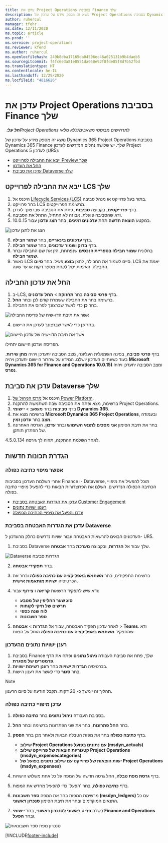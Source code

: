 ```yaml
---
title: עדכן את Project Operations בסביבת Finance שלך
description: נושא זה מספק מידע על עדכון של Project Operations בסביבת Dynamics 365 Finance שלך.
author: ruhercul
manager: tfehr
ms.date: 12/11/2020
ms.topic: article
ms.prod: ''
ms.service: project-operations
ms.reviewer: kfend
ms.author: ruhercul
ms.openlocfilehash: 249b8dba17165da04596ec46a625131b9b4daeb5
ms.sourcegitcommit: f4fc6e3a81e8551da050e92f8fde85f8d7b52fbd
ms.translationtype: HT
ms.contentlocale: he-IL
ms.lasthandoff: 12/29/2020
ms.locfileid: "4816626"
---
```

# <a name="update-project-operations-in-your-finance-environment"></a>עדכן את Project Operations בסביבת Finance שלך

_**חל על:** ‏Project Operations לתרחישים מבוססי משאבים/ללא מלאי_


נושא זה מספק מידע על עדכון של Dynamics 365 Project Operations בסביבת Dynamics 365 Finance שלך. יש שלושה נהלים הנדרשים לעדכון Project Operations לעדכון 5 (UR5):

- [ייבא את החבילה לפרוייקט Preview שלך](#import)
- [החל את העדכון](#apply)
- [עדכן את סביבת Dataverse שלך](#update)

## <a name="import-the-package-into-your-lcs-project"></a><a name="import"></a>ייבא את החבילה לפרוייקט LCS שלך

1. היכנס אל [Lifecycle Services ‏(LCS)](https://lcs.dynamics.com/) בתור בעל פרוייקט או מנהל סביבה.
2. בחר פרוייקט LCS מרשימת הפרוייקטים.
3. בדף **פרוייקטים**, בקבוצה **סביבות**, פתח את הסביבה שברצונך לעדכן.
4. ודא שהסביבה פועלת. אם זה לא התחיל, התחל את הסביבה.
5. במקטע **הוצאה חדשה** תחת **עדכונים זמינים**, בחר **הצג עדכון** עבור 10.0.15.

![הצג את לחצן עדכון](media/view-update.png)

6. בדף **עדכונים בינאריים**, בחר **שמור חבילה**.
7. בדף **בדוק ושמור עדכונים**, בחר **שמור חבילה**.
8. בחלונית **שמור חבילה בספריית הנכסים** שנפתחת, הזן את שם החבילה ובחר **שמור חבילה**.
9. כאשר LCS סיים לשמור את החבילה, לחצן **בוצע** פעיל. בחר **סיום**. LCS יאמת את החבילה. האימות יכול לקחת מספר דקות או עד שעה.


## <a name="apply-the-package-update"></a><a name="apply"></a>החל את עדכון החבילה

1. ב-LCS, בדף **פרטי סביבה** בחר **תחזוקה** > **החל עדכונים**.
2. ברשימה בחר את החבילה ששמרת קודם לכן ובחר **החל**.
3. בחר **כן** כדי לאשר שברצונך לפרוס את החבילה.

![אשר את תיבת הדו-שיח של פריסת החבילה](media/confirm-package-deployment.png)

4. בחר **כן** כדי לאשר שברצונך לעדכן את היישום.

![אשר את תיבת הדו-שיח של עדכון היישום](media/confirm-application-update.png)

הפריסה ועדכון היישום יתחילו. 

בדף **פרטי סביבה**, בפינה השמאלית העליונה, מצב הסביבה יתעדכן ויהיה **מתן שירות**. בעוד כשעתיים העדכון יושלם. המידע על שחרור היישום יתעדכן ויהיה **Microsoft Dynamics 365 for Finance and Operations 10.0.15)** ומצב הסביבה יתעדכן ויהיה **נפרס**.


## <a name="update-your-dataverse-environment"></a><a name="update">עדכן את</a> סביבת Dataverse שלך

1. היכנס אל [מרכז הניהול של Power Platform](https://admin.powerplatform.com/).
2. ברשימה, מצא ופתח את הסביבה שבה השתמשת להתקנת Project Operations.
3. בדף **סביבות** בחר **משאב** > **יישומי Dynamics 365**.
4. ברשימה מצא את **Microsoft Dynamics 365 Project Operations**, ובעמודה **מצב** בחר **עדכון זמין**.
5. בחר את תיבת הסימון **אני מסכים לתנאי השימוש** ובחר **עדכון**. הגרסה האחרונה של הפתרון תותקן.

לאחר השלמת ההתקנה, תהיה לך גירסה 4.5.0.134.

## <a name="configure-new-features"></a>הגדרת תכונות חדשות

### <a name="enable-dual-write-mapping"></a>אפשר מיפוי כתיבה כפולה

אחרי השלמת העדכון בסביבות Finance ו- Dataverse, תוכל להפעיל את מיפויי הכתיבה הכפולה הנדרשים. השלם את הפרוצדורות הבאות כדי להפעיל מיפויי כתיבה כפולה.

- [עדכן את הגדרות האבטחה בסביבת Customer Engagement](#security)
- [רענון ישויות נתונים](#refresh)
- [עדכן והפעל את מיפויי הכתיבה הכפולה](#run)

### <a name="update-security-settings-on-the-dataverse-environment"></a><a name="security"></a>עדכן את הגדרות האבטחה בסביבת Dataverse

העדכונים הבאים להרשאות האבטחה עבור ישויות נדרשים כחלק מהעדכון ל- UR5.

1. בסביבת Dataverse שלך עבור אל **הגדרות**, ובקבוצה **מערכת** בחר **אבטחה**.

![Dataverse הגדרות סביבה](media/Picture21.png)

2. בחר **תפקידי אבטחה**.
3. ברשימת התפקידים, בחר **משתמש באפליקציה עם כתיבה כפולה** ובחר את הכרטיסיה **ישויות מותאמות אישית**. 
4. ודא שיש לתפקיד הרשאות **קריאה** ו **צירוף** עבור:

      - **סוג שער החליפין של מטבע**
      - **תרשים של תיקי לקוחות** 
      - **לוח שנה כספי** 
      - **ספר חשבונות**

5. לאחר עדכון תפקיד האבטחה, עבור אל **הגדרות** > **אבטחה** > **Teams**. ודא שהתפקיד **משתמש באפליקציה עם כתיבה כפולה** הוחל על הצוות. 

### <a name="refresh-data-entities-from-the-update"></a><a name="refresh"></a>רענן ישויות נתונים מהעדכון

1. בסביבת Finance שלך, פתח את סביבת העבודה **ניהול נתונים** ופתח את הדף **פרמטרים של מסגרת**.
2. בכרטיסיה **הגדרות ישויות** בחר **רענן רשימת ישויות**.
3. בחר **סגור** כדי לאשר את רענון הישות.

 > [!NOTE]
 > תהליך זה יימשך כ- 20 דקות. תקבל הודעה על סיום הרענון.

### <a name="update-dual-write-mappings"></a><a name="run"></a>עדכן מיפויי כתיבה כפולה

1. בסביבת העבודה **ניהול נתונים** בחר **כתיבה כפולה**.
2. בחר **החל פתרונות**, בחר את שני הפתרונות ברשימה ובחר **החל**.
3. בדף **כתיבה כפולה** בחר את מפות הטבלה הבאות ולאחר מכן בחר **הפסק**.

    - **שילוב Project Operations עם נתונים בפועל (msdyn_actuals)**
    - **קטגוריות הוצאות של פרוייקט שילוב Project Operations ‏(msdyn_expensecategories)**
    - **ישות הוצאות של פרוייקט עם שילוב נתונים בפועל של Project Operations ‏(msdyn_expenses)**

4. בדף **גרסת מפת טבלה**, החל גרסה חדשה של המפה על כל אחת משלוש הישויות.
5. בדף **כתיבה כפולה**, בחר 'הפעל' כדי להפעיל מחדש את המפות.
6. מרשימת המפות בחר את המפה **ספר חשבונות (msdyn_ledgers)** עם כל התנאים המוקדמים ובחר את תיבת הסימון **סנכרון ראשוני**. 
7. בשדה **פריט ראשוני לסנכרון ראשוני**, בחר **יישומי Finance and Operations** ובחר **הפעל**.
 
 ![סנכרון מפת ספר חשבונאות](media/DW6.png)
 


[!INCLUDE[footer-include](../includes/footer-banner.md)]